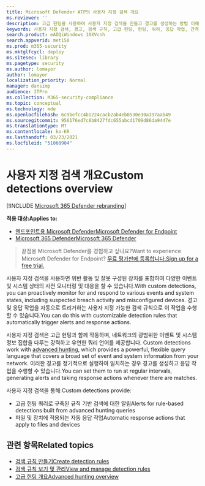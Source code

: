 ```yaml
---
title: Microsoft Defender ATP의 사용자 지정 검색 개요
ms.reviewer: ''
description: 고급 헌팅을 사용하여 사용자 지정 검색을 만들고 경고를 생성하는 방법 이해
keywords: 사용자 지정 검색, 경고, 검색 규칙, 고급 헌팅, 헌팅, 쿼리, 응답 작업, 간격, mdatp, Microsoft Defender atp
search.product: eADQiWindows 10XVcnh
search.appverid: met150
ms.prod: m365-security
ms.mktglfcycl: deploy
ms.sitesec: library
ms.pagetype: security
ms.author: lomayor
author: lomayor
localization_priority: Normal
manager: dansimp
audience: ITPro
ms.collection: M365-security-compliance
ms.topic: conceptual
ms.technology: mde
ms.openlocfilehash: 6c9befcc4b1224cacb2ab4eb8530e30a397aab49
ms.sourcegitcommit: 956176ed7c8b8427fdc655abcd1709d86da9447e
ms.translationtype: MT
ms.contentlocale: ko-KR
ms.lasthandoff: 03/23/2021
ms.locfileid: "51060904"
---
```

# <a name="custom-detections-overview"></a><span data-ttu-id="e5d88-104">사용자 지정 검색 개요</span><span class="sxs-lookup"><span data-stu-id="e5d88-104">Custom detections overview</span></span>

[!INCLUDE [Microsoft 365 Defender rebranding](../../includes/microsoft-defender.md)]

<span data-ttu-id="e5d88-105">**적용 대상:**</span><span class="sxs-lookup"><span data-stu-id="e5d88-105">**Applies to:**</span></span>
- [<span data-ttu-id="e5d88-106">엔드포인트용 Microsoft Defender</span><span class="sxs-lookup"><span data-stu-id="e5d88-106">Microsoft Defender for Endpoint</span></span>](https://go.microsoft.com/fwlink/p/?linkid=2146631)
- [<span data-ttu-id="e5d88-107">Microsoft 365 Defender</span><span class="sxs-lookup"><span data-stu-id="e5d88-107">Microsoft 365 Defender</span></span>](https://go.microsoft.com/fwlink/?linkid=2118804)

> <span data-ttu-id="e5d88-108">끝점용 Microsoft Defender를 경험하고 싶나요?</span><span class="sxs-lookup"><span data-stu-id="e5d88-108">Want to experience Microsoft Defender for Endpoint?</span></span> [<span data-ttu-id="e5d88-109">무료 평가판에 등록합니다.</span><span class="sxs-lookup"><span data-stu-id="e5d88-109">Sign up for a free trial.</span></span>](https://www.microsoft.com/microsoft-365/windows/microsoft-defender-atp?ocid=docs-wdatp-exposedapis-abovefoldlink)


<span data-ttu-id="e5d88-110">사용자 지정 검색을 사용하면 위반 활동 및 잘못 구성된 장치를 포함하여 다양한 이벤트 및 시스템 상태의 사전 모니터링 및 대응을 할 수 있습니다.</span><span class="sxs-lookup"><span data-stu-id="e5d88-110">With custom detections, you can proactively monitor for and respond to various events and system states, including suspected breach activity and misconfigured devices.</span></span> <span data-ttu-id="e5d88-111">경고 및 응답 작업을 자동으로 트리거하는 사용자 지정 가능한 검색 규칙으로 이 작업을 수행할 수 있습니다.</span><span class="sxs-lookup"><span data-stu-id="e5d88-111">You can do this with customizable detection rules that automatically trigger alerts and response actions.</span></span>

<span data-ttu-id="e5d88-112">사용자 지정 검색은 고급 헌팅과 함께 작동하며, 네트워크의 광범위한 이벤트 및 시스템 정보 집합을 다루는 강력하고 유연한 쿼리 언어를 제공합니다. [](advanced-hunting-overview.md)</span><span class="sxs-lookup"><span data-stu-id="e5d88-112">Custom detections work with [advanced hunting](advanced-hunting-overview.md), which provides a powerful, flexible query language that covers a broad set of event and system information from your network.</span></span> <span data-ttu-id="e5d88-113">이러한 경고를 정기적으로 실행하여 일치하는 경우 경고를 생성하고 응답 작업을 수행할 수 있습니다.</span><span class="sxs-lookup"><span data-stu-id="e5d88-113">You can set them to run at regular intervals, generating alerts and taking response actions whenever there are matches.</span></span>

<span data-ttu-id="e5d88-114">사용자 지정 검색을 통해:</span><span class="sxs-lookup"><span data-stu-id="e5d88-114">Custom detections provide:</span></span>
- <span data-ttu-id="e5d88-115">고급 헌팅 쿼리로 구축된 규칙 기반 검색에 대한 알림</span><span class="sxs-lookup"><span data-stu-id="e5d88-115">Alerts for rule-based detections built from advanced hunting queries</span></span>
- <span data-ttu-id="e5d88-116">파일 및 장치에 적용되는 자동 응답 작업</span><span class="sxs-lookup"><span data-stu-id="e5d88-116">Automatic response actions that apply to files and devices</span></span>

## <a name="related-topics"></a><span data-ttu-id="e5d88-117">관련 항목</span><span class="sxs-lookup"><span data-stu-id="e5d88-117">Related topics</span></span>
- [<span data-ttu-id="e5d88-118">검색 규칙 만들기</span><span class="sxs-lookup"><span data-stu-id="e5d88-118">Create detection rules</span></span>](custom-detection-rules.md)
- [<span data-ttu-id="e5d88-119">검색 규칙 보기 및 관리</span><span class="sxs-lookup"><span data-stu-id="e5d88-119">View and manage detection rules</span></span>](custom-detections-manage.md)
- [<span data-ttu-id="e5d88-120">고급 헌팅 개요</span><span class="sxs-lookup"><span data-stu-id="e5d88-120">Advanced hunting overview</span></span>](advanced-hunting-overview.md)
